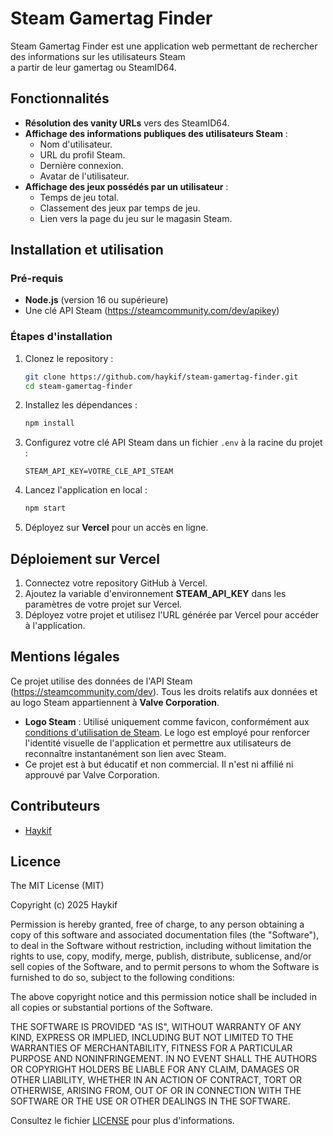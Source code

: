 # Steam Gamertag Finder

Steam Gamertag Finder est une application web permettant de rechercher des informations sur les utilisateurs Steam \
a partir de leur gamertag ou SteamID64.

## Fonctionnalités

- **Résolution des vanity URLs** vers des SteamID64.
- **Affichage des informations publiques des utilisateurs Steam** :
  - Nom d'utilisateur.
  - URL du profil Steam.
  - Dernière connexion.
  - Avatar de l'utilisateur.
- **Affichage des jeux possédés par un utilisateur** :
  - Temps de jeu total.
  - Classement des jeux par temps de jeu.
  - Lien vers la page du jeu sur le magasin Steam.

## Installation et utilisation

### Pré-requis

- **Node.js** (version 16 ou supérieure)
- Une clé API Steam (https://steamcommunity.com/dev/apikey)

### Étapes d'installation

1. Clonez le repository :

    ```bash
    git clone https://github.com/haykif/steam-gamertag-finder.git
    cd steam-gamertag-finder
    ```

2. Installez les dépendances :

    ```css
    npm install
    ```

3. Configurez votre clé API Steam dans un fichier `.env` à la racine du projet :

    ```env
    STEAM_API_KEY=VOTRE_CLE_API_STEAM
    ```

4. Lancez l'application en local :

    ```css
    npm start
    ```

5. Déployez sur **Vercel** pour un accès en ligne.

## Déploiement sur Vercel

1. Connectez votre repository GitHub à Vercel.
2. Ajoutez la variable d'environnement **STEAM_API_KEY** dans les paramètres de votre projet sur Vercel.
3. Déployez votre projet et utilisez l'URL générée par Vercel pour accéder à l'application.

## Mentions légales

Ce projet utilise des données de l'API Steam (https://steamcommunity.com/dev). Tous les droits relatifs aux données et au logo Steam appartiennent à **Valve Corporation**.

- **Logo Steam** : Utilisé uniquement comme favicon, conformément aux [conditions d'utilisation de Steam](https://store.steampowered.com/legal/). Le logo est employé pour renforcer l'identité visuelle de l'application et permettre aux utilisateurs de reconnaître instantanément son lien avec Steam.
- Ce projet est à but éducatif et non commercial. Il n'est ni affilié ni approuvé par Valve Corporation.

## Contributeurs

- [Haykif](https://github.com/haykif)

## Licence

The MIT License (MIT)

Copyright (c) 2025 Haykif

Permission is hereby granted, free of charge, to any person obtaining a copy of this software and associated documentation files (the "Software"), to deal in the Software without restriction, including without limitation the rights to use, copy, modify, merge, publish, distribute, sublicense, and/or sell copies of the Software, and to permit persons to whom the Software is furnished to do so, subject to the following conditions:

The above copyright notice and this permission notice shall be included in all copies or substantial portions of the Software.

THE SOFTWARE IS PROVIDED "AS IS", WITHOUT WARRANTY OF ANY KIND, EXPRESS OR IMPLIED, INCLUDING BUT NOT LIMITED TO THE WARRANTIES OF MERCHANTABILITY, FITNESS FOR A PARTICULAR PURPOSE AND NONINFRINGEMENT. IN NO EVENT SHALL THE AUTHORS OR COPYRIGHT HOLDERS BE LIABLE FOR ANY CLAIM, DAMAGES OR OTHER LIABILITY, WHETHER IN AN ACTION OF CONTRACT, TORT OR OTHERWISE, ARISING FROM, OUT OF OR IN CONNECTION WITH THE SOFTWARE OR THE USE OR OTHER DEALINGS IN THE SOFTWARE.

Consultez le fichier [LICENSE](./LICENSE.md) pour plus d'informations.
